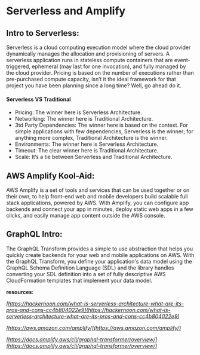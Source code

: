 # Serverless and Amplify


## Intro to Serverless:
Serverless is a cloud computing execution model where the cloud provider dynamically manages the allocation and provisioning of servers. A serverless application runs in stateless compute containers that are event-triggered, ephemeral (may last for one invocation), and fully managed by the cloud provider. Pricing is based on the number of executions rather than pre-purchased compute capacity, isn’t it the ideal framework for that project you have been planning since a long time? Well, go ahead do it.


#### Serverless VS Traditional

+ Pricing: The winner here is Serverless Architecture.
+ Networking: The winner here is Traditional Architecture.
+ 3td Party Dependencies: The winner here is based on the context. For simple applications with few dependencies, Serverless is the winner; for anything more complex, Traditional Architecture is the winner.
+ Environments: The winner here is Serverless Architecture.
+ Timeout: The clear winner here is Traditional Architecture.
+ Scale: It’s a tie between Serverless and Traditional Architecture.


## AWS Amplify Kool-Aid:

AWS Amplify is a set of tools and services that can be used together or on their own, to help front-end web and mobile developers build scalable full stack applications, powered by AWS. With Amplify, you can configure app backends and connect your app in minutes, deploy static web apps in a few clicks, and easily manage app content outside the AWS console.


## GraphQL Intro:

The GraphQL Transform provides a simple to use abstraction that helps you quickly create backends for your web and mobile applications on AWS. With the GraphQL Transform, you define your application's data model using the GraphQL Schema Definition Language (SDL) and the library handles converting your SDL definition into a set of fully descriptive AWS CloudFormation templates that implement your data model.





**resources:** 

*[https://hackernoon.com/what-is-serverless-architecture-what-are-its-pros-and-cons-cc4b804022e9](https://hackernoon.com/what-is-serverless-architecture-what-are-its-pros-and-cons-cc4b804022e9)*

*[https://aws.amazon.com/amplify/](https://aws.amazon.com/amplify/)*

*[https://docs.amplify.aws/cli/graphql-transformer/overview/](https://docs.amplify.aws/cli/graphql-transformer/overview/)*



